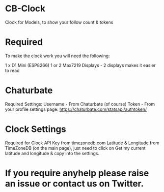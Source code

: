 # CB-Clock
Clock for Models, to show your follow count &amp; tokens

# Required
To make the clock work you will need the following:

1 x D1 Mini (ESP8266)
1 or 2 Max7219 Displays - 2 displays makes it easier to read

# Chaturbate
Required Settings:
Username - From Chaturbate (of course)
Token - From your profile settings page: https://chaturbate.com/statsapi/authtoken/

# Clock Settings
Required for Clock
API Key from timezonedb.com
Latitude & Longitude from TimeZoneDB (on the main page), just need to click on Get my current latitude and longitude & copy into the settings.

# If you require anyhelp please raise an issue or contact us on Twitter.
